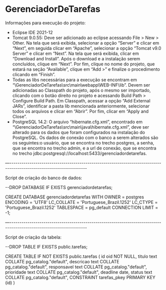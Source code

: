 # GerenciadorDeTarefas

Informações para execução do projeto:

- Eclipse IDE 2021-12
- Tomcat 9.0.55: Deve ser adicionado ao eclipse acessando File > New > Other. Na tela que será exibida, selecionar a opção “Server” e clicar em “Next”, em seguida clicar em “Apache”, selecionar a opção “Tomcat v9.0 Server” e clicar em “Next”. Na tela que será exibida, clicar em “Download and Install”. Após o download e a instalação serem concluídos, clique em “Next”. Por fim, clique no nome do projeto, que estará na seção “Available”, clique em “Add >” e finalize o procedimento clicando em “Finish”.
- Todas as libs necessárias para a execução se encontram em “\GerenciadorDeTarefas\src\main\webapp\WEB-INF\lib”. Devem ser adicionadas ao Classpath do projeto, após o mesmo ser importado, clicando com o botão direito no projeto e acessando Build Path > Configure Build Path. Em Classpath, acessar a opção “Add External JARs”, identificar a pasta lib mencionada anteriormente, selecionar todos os arquivos e clicar em “Abrir”. Por fim, clicar em “Apply and Close”.
- PostgreSQL 14.2: O arquivo “hibernate.cfg.xml”, encontrado em “\GerenciadorDeTarefas\src\main\java\hibernate.cfg.xml”, deve ser alterado para os dados que foram configurados na instalação do PostgreSQL. Os dados de conexão com o banco a serem alterados são os seguintes:o  usuário, que se encontra no trecho <property name="hibernate.connection.username">postgres</property>, a senha, que se encontra no trecho <property name="hibernate.connection.password">admin</property>, e a url de conexão, que se encontra no trecho <property name="hibernate.connection.url">jdbc:postgresql://localhost:5433/gerenciadordetarefas</property>.

—---------------------------------------------------------------------------------------------------------------------

Script de criação do banco de dados:

--DROP DATABASE IF EXISTS gerenciadordetarefas;

CREATE DATABASE gerenciadordetarefas
    WITH
    OWNER = postgres
    ENCODING = 'UTF8'
    LC_COLLATE = 'Portuguese_Brazil.1252'
    LC_CTYPE = 'Portuguese_Brazil.1252'
    TABLESPACE = pg_default
    CONNECTION LIMIT = -1;

—---------------------------------------------------------------------------------------------------------------------

Script de criação da tabela:

--DROP TABLE IF EXISTS public.tarefas;

CREATE TABLE IF NOT EXISTS public.tarefas
(
    id oid NOT NULL,
    titulo text COLLATE pg_catalog."default",
    descricao text COLLATE pg_catalog."default",
    responsavel text COLLATE pg_catalog."default",
    prioridade text COLLATE pg_catalog."default",
    deadline date,
    status text COLLATE pg_catalog."default",
    CONSTRAINT tarefas_pkey PRIMARY KEY (id)
)
